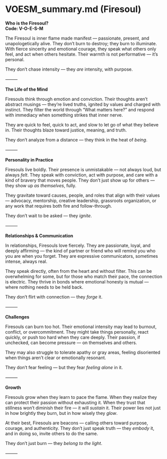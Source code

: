 # VOESM_summary.md (Firesoul)

**Who is the Firesoul?**  
**Code: V-O-E-S-M**

The Firesoul is inner flame made manifest — passionate, present, and unapologetically alive. They don’t burn to destroy; they burn to illuminate. With fierce sincerity and emotional courage, they speak what others only feel, and act when others hesitate. Their warmth is not performative — it’s personal.

They don’t chase intensity — they *are* intensity, with purpose.

⸻

**The Life of the Mind**

Firesouls think through emotion and conviction. Their thoughts aren’t abstract musings — they’re lived truths, ignited by values and charged with instinct. They filter the world through “What matters here?” and respond with immediacy when something strikes that inner nerve.

They are quick to feel, quick to act, and slow to let go of what they believe in. Their thoughts blaze toward justice, meaning, and truth.

They don’t analyze from a distance — they think in the heat of *being*.

⸻

**Personality in Practice**

Firesouls live boldly. Their presence is unmistakable — not always loud, but always *felt*. They speak with conviction, act with purpose, and care with a kind of bravery that moves people. They don’t just show up for others — they show up *as themselves*, fully.

They gravitate toward causes, people, and roles that align with their values — advocacy, mentorship, creative leadership, grassroots organization, or any work that requires both fire and follow-through.

They don’t wait to be asked — they *ignite*.

⸻

**Relationships & Communication**

In relationships, Firesouls love fiercely. They are passionate, loyal, and deeply affirming — the kind of partner or friend who will remind you who you are when you forget. They are expressive communicators, sometimes intense, always real.

They speak directly, often from the heart and without filter. This can be overwhelming for some, but for those who match their pace, the connection is electric. They thrive in bonds where emotional honesty is mutual — where nothing needs to be held back.

They don’t flirt with connection — they *forge* it.

⸻

**Challenges**

Firesouls can burn too hot. Their emotional intensity may lead to burnout, conflict, or overcommitment. They might take things personally, react quickly, or push too hard when they care deeply. Their passion, if unchecked, can become pressure — on themselves and others.

They may also struggle to tolerate apathy or gray areas, feeling disoriented when things aren’t clear or emotionally resonant.

They don’t fear feeling — but they fear *feeling alone* in it.

⸻

**Growth**

Firesouls grow when they learn to pace the flame. When they realize they can protect their passion without exhausting it. When they trust that stillness won’t diminish their fire — it will *sustain* it. Their power lies not just in how brightly they burn, but in how wisely they *glow*.

At their best, Firesouls are beacons — calling others toward purpose, courage, and authenticity. They don’t just speak truth — they *embody* it, and in doing so, invite others to do the same.

They don’t just burn — they *belong to the light*.

⸻
